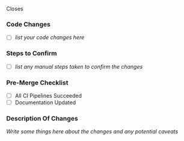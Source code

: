 Closes <issue>

### Code Changes

* [ ] _list your code changes here_

### Steps to Confirm

* [ ] _list any manual steps taken to confirm the changes_

### Pre-Merge Checklist

* [ ] All CI Pipelines Succeeded
* [ ] Documentation Updated

### Description Of Changes

_Write some things here about the changes and any potential caveats_
